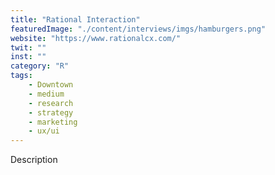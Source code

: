 ```yaml
---
title: "Rational Interaction"
featuredImage: "./content/interviews/imgs/hamburgers.png"
website: "https://www.rationalcx.com/"
twit: ""
inst: ""
category: "R"
tags:
    - Downtown
    - medium
    - research
    - strategy
    - marketing
    - ux/ui
---
```


Description
